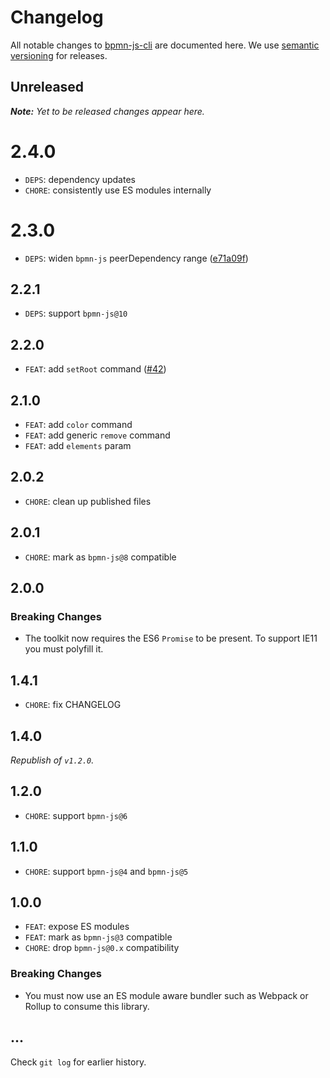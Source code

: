 # Changelog

All notable changes to [bpmn-js-cli](https://github.com/bpmn-io/bpmn-js-cli) are documented here. We use [semantic versioning](http://semver.org/) for releases.

## Unreleased

___Note:__ Yet to be released changes appear here._

# 2.4.0

* `DEPS`: dependency updates
* `CHORE`: consistently use ES modules internally

# 2.3.0

* `DEPS`: widen `bpmn-js` peerDependency range ([e71a09f](https://github.com/bpmn-io/bpmn-js-cli/commit/e71a09f))

## 2.2.1

* `DEPS`: support `bpmn-js@10`

## 2.2.0

* `FEAT`: add `setRoot` command ([#42](https://github.com/bpmn-io/bpmn-js-cli/pull/42))

## 2.1.0

* `FEAT`: add `color` command
* `FEAT`: add generic `remove` command
* `FEAT`: add `elements` param

## 2.0.2

* `CHORE`: clean up published files

## 2.0.1

* `CHORE`: mark as `bpmn-js@8` compatible

## 2.0.0

### Breaking Changes

* The toolkit now requires the ES6 `Promise` to be present. To support IE11 you must polyfill it.

## 1.4.1

* `CHORE`: fix CHANGELOG

## 1.4.0

_Republish of `v1.2.0`._

## 1.2.0

* `CHORE`: support `bpmn-js@6`

## 1.1.0

* `CHORE`: support `bpmn-js@4` and `bpmn-js@5`

## 1.0.0

* `FEAT`: expose ES modules
* `FEAT`: mark as `bpmn-js@3` compatible
* `CHORE`: drop `bpmn-js@0.x` compatibility

### Breaking Changes

* You must now use an ES module aware bundler such as Webpack or Rollup to consume this library.

## ...

Check `git log` for earlier history.
